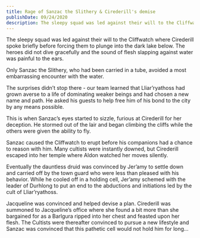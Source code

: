 ```yaml
---
title: Rage of Sanzac the Slithery & Cirederill's demise
publishDate: 09/24/2020
description: The sleepy squad was led against their will to the Cliffwatch where Cirederill spoke briefly before forcing them to plunge into the dark lake below.
---
```


The sleepy squad was led against their will to the Cliffwatch where Cirederill spoke briefly before forcing them to plunge into the dark lake below. The heroes did not dive gracefully and the sound of flesh slapping against water was painful to the ears.

Only Sanzac the Slithery, who had been carried in a tube, avoided a most embarrassing encounter with the water.

The surprises didn’t stop there - our team learned that Lliar’ryathoss had grown averse to a life of dominating weaker beings and had chosen a new name and path. He asked his guests to help free him of his bond to the city by any means possible.

This is when Sanzac’s eyes started to sizzle, furious at Cirederill for her deception. He stormed out of the lair and began climbing the cliffs while the others were given the ability to fly.

Sanzac caused the Cliffwatch to erupt before his companions had a chance to reason with him. Many cultists were instantly downed, but Cirederill escaped into her temple where Aldon watched her moves silently.

Eventually the dauntless druid was convinced by Jer’amy to settle down and carried off by the town guard who were less than pleased with his behavior. While he cooled off in a holding cell, Jer’amy schemed with the leader of Durhlong to put an end to the abductions and initiations led by the cult of Lliar’ryathoss.

Jacqueline was convinced and helped devise a plan. Cirederill was summoned to Jacqueline’s office where she found a bit more than she bargained for as a Barlgura ripped into her chest and feasted upon her flesh. The Cultists were thereafter convinced to pursue a new lifestyle and Sanzac was convinced that this pathetic cell would not hold him for long...
